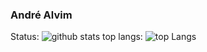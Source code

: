 ### André Alvim





Status: ![github stats](https://github-readme-stats.vercel.app/api?username=Andre-Alvim)
top langs: ![top Langs](https://github-readme-stats.vercel.app/api/top-langs/?username=Andre-Alvim&layout=compact)
